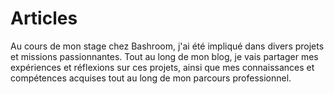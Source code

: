 # Articles

Au cours de mon stage chez Bashroom, j'ai été impliqué dans divers projets et missions passionnantes. Tout au long de mon blog, je vais partager mes expériences et réflexions sur ces projets, ainsi que mes connaissances et compétences acquises tout au long de mon parcours professionnel.